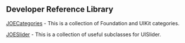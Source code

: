 Developer Reference Library
---------------------------

[JOECategories](http://developer.ijoe.co/library/JOECategories) - This is a collection of Foundation and UIKit categories.

[JOESlider](http://developer.ijoe.co/library/JOESlider) - This is a collection of useful subclasses for UISlider.
